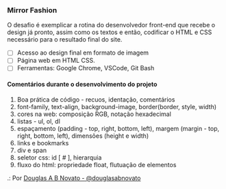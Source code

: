 ### Mirror Fashion

O desafio é exemplicar a rotina do desenvolvedor front-end que recebe o design já pronto, assim como os textos e então, codificar o HTML e CSS necessário para o resultado final do site.

- [ ] Acesso ao design final em formato de imagem
- [ ] Página web em HTML CSS.
- [ ] Ferramentas: Google Chrome, VSCode, Git Bash

#### Comentários durante o desenvolvimento do projeto

1. Boa prática de código - recuos, identação, comentários
2. font-family, text-align, background-image, border(border, style, width)
3. cores na web: composição RGB, notação hexadecimal
4. listas - ul, ol, dl
5. espaçamento (padding - top, right, bottom, left), margem (margin - top, right, bottom, left), dimensões (height e width)
6. links e bookmarks
7. div e span
8. seletor css: id [ # ], hierarquia
9. fluxo do html: propriedade float, flutuação de elementos

.: Por [Douglas A B Novato - @douglasabnovato](https://linktr.ee/douglasabnovato)